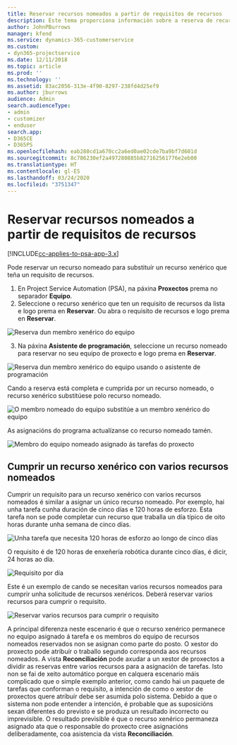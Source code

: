 ```yaml
---
title: Reservar recursos nomeados a partir de requisitos de recursos
description: Este tema proporciona información sobre a reserva de recursos nomeados para un requisito de recursos xenérico.
author: JohnPBurrows
manager: kfend
ms.service: dynamics-365-customerservice
ms.custom:
- dyn365-projectservice
ms.date: 12/11/2018
ms.topic: article
ms.prod: ''
ms.technology: ''
ms.assetid: 83ac2056-313e-4f90-8297-238fd4d25ef9
ms.author: jburrows
audience: Admin
search.audienceType:
- admin
- customizer
- enduser
search.app:
- D365CE
- D365PS
ms.openlocfilehash: eab280cd1a670cc2a6ed0ae02cde7ba9bf7d601d
ms.sourcegitcommit: 8c786230ef2a497280885b827162561776e2eb00
ms.translationtype: HT
ms.contentlocale: gl-ES
ms.lasthandoff: 03/24/2020
ms.locfileid: "3751347"
---
```

# <a name="book-named-resources-from-resource-requirements"></a>Reservar recursos nomeados a partir de requisitos de recursos

[!INCLUDE[cc-applies-to-psa-app-3.x](../includes/cc-applies-to-psa-app-3x.md)]

Pode reservar un recurso nomeado para substituír un recurso xenérico que teña un requisito de recursos.

1. En Project Service Automation (PSA), na páxina **Proxectos** prema no separador **Equipo**.
2. Seleccione o recurso xenérico que ten un requisito de recursos da lista e logo prema en **Reservar**. Ou abra o requisito de recursos e logo prema en **Reservar**.


![Reserva dun membro xenérico do equipo](media/RM-how-to-14.png)


3. Na páxina **Asistente de programación**, seleccione un recurso nomeado para reservar no seu equipo de proxecto e logo prema en **Reservar**.

![Reserva dun membro xenérico do equipo usando o asistente de programación](media/RM-how-to-15.png)

Cando a reserva está completa e cumprida por un recurso nomeado, o recurso xenérico substitúese polo recurso nomeado.

![O membro nomeado do equipo substitúe a un membro xenérico do equipo](media/RM-how-to-16.png)

As asignacións do programa actualízanse co recurso nomeado tamén.

![Membro do equipo nomeado asignado ás tarefas do proxecto](media/RM-how-to-17.png)

## <a name="fulfill-a-generic-resource-with-multiple-named-resources"></a>Cumprir un recurso xenérico con varios recursos nomeados
Cumprir un requisito para un recurso xenérico con varios recursos nomeados é similar a asignar un único recurso nomeado. Por exemplo, hai unha tarefa cunha duración de cinco días e 120 horas de esforzo. Esta tarefa non se pode completar cun recurso que traballa un día típico de oito horas durante unha semana de cinco días. 

![Unha tarefa que necesita 120 horas de esforzo ao longo de cinco días](media/RM-how-to-21.png)

O requisito é de 120 horas de enxeñería robótica durante cinco días, é dicir, 24 horas ao día.

![Requisito por día](media/RM-how-to-22.png)

Este é un exemplo de cando se necesitan varios recursos nomeados para cumprir unha solicitude de recursos xenéricos. Deberá reservar varios recursos para cumprir o requisito.

![Reservar varios recursos para cumprir o requisito](media/RM-how-to-23.png)

A principal diferenza neste escenario é que o recurso xenérico permanece no equipo asignado á tarefa e os membros do equipo de recursos nomeados reservados non se asignan como parte do posto. O xestor do proxecto pode atribuír o traballo segundo corresponda aos recursos nomeados. A vista **Reconciliación** pode axudar a un xestor de proxectos a dividir as reservas entre varios recursos para a asignación de tarefas. Isto non se fai de xeito automático porque en calquera escenario máis complicado que o simple exemplo anterior, como cando hai un paquete de tarefas que conforman o requisito, a intención de como o xestor de proxectos quere atribuír debe ser asumida polo sistema. Debido a que o sistema non pode entender a intención, é probable que as suposicións sexan diferentes do previsto e se produza un resultado incorrecto ou imprevisible. O resultado previsible é que o recurso xenérico permaneza asignado ata que o responsable do proxecto cree asignacións deliberadamente, coa asistencia da vista **Reconciliación**.


